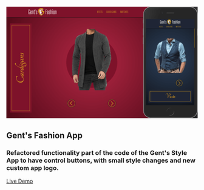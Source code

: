 ![Image](https://raw.githubusercontent.com/SinisaVukmirovic/Gent-s-Fashion/master/demo.png)

## Gent's Fashion App

### Refactored functionality part of the code of the Gent's Style App to have control buttons, with small style changes and new custom app logo.

[Live Demo](https://sinisavukmirovic.github.io/Gent-s-Fashion/ "Gent's Fashion")
